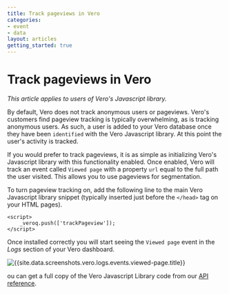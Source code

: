 ```yaml
---
title: Track pageviews in Vero
categories:
- event
- data
layout: articles
getting_started: true
---
```


# Track pageviews in Vero

*This article applies to users of Vero's Javascript library.*

By default, Vero does not track anonymous users or pageviews. Vero's customers find pageview tracking is typically overwhelming, as is tracking anonymous users. As such, a user is added to your Vero database once they have been `identified` with the Vero Javascript library. At this point the user's activity is tracked.

If you would prefer to track pageviews, it is as simple as initializing Vero's Javascript library with this functionality enabled. Once enabled, Vero will track an event called `Viewed page` with a property `url` equal to the full path the user visited. This allows you to use pageviews for segmentation.

To turn pageview tracking on, add the following line to the main Vero Javascript library snippet (typically inserted just before the `</head>` tag on your HTML pages).

    <script>
        _veroq.push(['trackPageview']);
    </script>

Once installed correctly you will start seeing the `Viewed page` event in the *Logs* section of your Vero dashboard. 

![{{site.data.screenshots.vero.logs.events.viewed-page.title}}]({{site.data.screenshots.vero.logs.events.viewed-page.image}})


ou can get a full copy of the Vero Javascript Library code from our [API reference]({{site.data.links.vero_api}}).